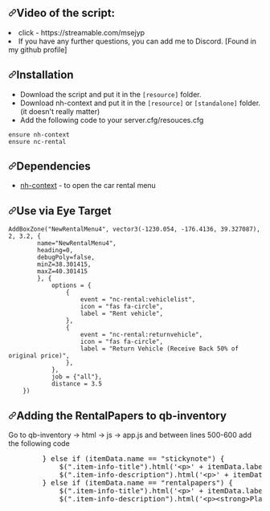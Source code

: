 <h2 dir="auto"><a id="user-content-installation" class="anchor" aria-hidden="true" href="#installation"><svg class="octicon octicon-link" viewBox="0 0 16 16" version="1.1" width="16" height="16" aria-hidden="true"><path fill-rule="evenodd" d="M7.775 3.275a.75.75 0 001.06 1.06l1.25-1.25a2 2 0 112.83 2.83l-2.5 2.5a2 2 0 01-2.83 0 .75.75 0 00-1.06 1.06 3.5 3.5 0 004.95 0l2.5-2.5a3.5 3.5 0 00-4.95-4.95l-1.25 1.25zm-4.69 9.64a2 2 0 010-2.83l2.5-2.5a2 2 0 012.83 0 .75.75 0 001.06-1.06 3.5 3.5 0 00-4.95 0l-2.5 2.5a3.5 3.5 0 004.95 4.95l1.25-1.25a.75.75 0 00-1.06-1.06l-1.25 1.25a2 2 0 01-2.83 0z"></path></svg></a>Video of the script:</h2>

<li>click - https://streamable.com/msejyp</li>
<li>If you have any further questions, you can add me to Discord. [Found in my github profile]</li>

<h2 dir="auto"><a id="user-content-installation" class="anchor" aria-hidden="true" href="#installation"><svg class="octicon octicon-link" viewBox="0 0 16 16" version="1.1" width="16" height="16" aria-hidden="true"><path fill-rule="evenodd" d="M7.775 3.275a.75.75 0 001.06 1.06l1.25-1.25a2 2 0 112.83 2.83l-2.5 2.5a2 2 0 01-2.83 0 .75.75 0 00-1.06 1.06 3.5 3.5 0 004.95 0l2.5-2.5a3.5 3.5 0 00-4.95-4.95l-1.25 1.25zm-4.69 9.64a2 2 0 010-2.83l2.5-2.5a2 2 0 012.83 0 .75.75 0 001.06-1.06 3.5 3.5 0 00-4.95 0l-2.5 2.5a3.5 3.5 0 004.95 4.95l1.25-1.25a.75.75 0 00-1.06-1.06l-1.25 1.25a2 2 0 01-2.83 0z"></path></svg></a>Installation</h2>

<ul dir="auto">
<li>Download the script and put it in the <code>[resource]</code> folder.</li>
  <li>Download nh-context and put it in the <code>[resource]</code> or <code>[standalone]</code> folder. (it doesn't really matter)</li>
<li>Add the following code to your server.cfg/resouces.cfg</li>
</ul>

<pre><code>ensure nh-context
ensure nc-rental
</code></pre>

<h2 dir="auto"><a id="user-content-dependencies" class="anchor" aria-hidden="true" href="#dependencies"><svg class="octicon octicon-link" viewBox="0 0 16 16" version="1.1" width="16" height="16" aria-hidden="true"><path fill-rule="evenodd" d="M7.775 3.275a.75.75 0 001.06 1.06l1.25-1.25a2 2 0 112.83 2.83l-2.5 2.5a2 2 0 01-2.83 0 .75.75 0 00-1.06 1.06 3.5 3.5 0 004.95 0l2.5-2.5a3.5 3.5 0 00-4.95-4.95l-1.25 1.25zm-4.69 9.64a2 2 0 010-2.83l2.5-2.5a2 2 0 012.83 0 .75.75 0 001.06-1.06 3.5 3.5 0 00-4.95 0l-2.5 2.5a3.5 3.5 0 004.95 4.95l1.25-1.25a.75.75 0 00-1.06-1.06l-1.25 1.25a2 2 0 01-2.83 0z"></path></svg></a>Dependencies</h2>

<ul dir="auto">
<li><a href="https://github.com/nighmares/nh-context">nh-context</a> - to open the car rental menu</li>
</ul>

<h2 dir="auto"><a id="user-content-screenshots" class="anchor" aria-hidden="true" href="#screenshots"><svg class="octicon octicon-link" viewBox="0 0 16 16" version="1.1" width="16" height="16" aria-hidden="true"><path fill-rule="evenodd" d="M7.775 3.275a.75.75 0 001.06 1.06l1.25-1.25a2 2 0 112.83 2.83l-2.5 2.5a2 2 0 01-2.83 0 .75.75 0 00-1.06 1.06 3.5 3.5 0 004.95 0l2.5-2.5a3.5 3.5 0 00-4.95-4.95l-1.25 1.25zm-4.69 9.64a2 2 0 010-2.83l2.5-2.5a2 2 0 012.83 0 .75.75 0 001.06-1.06 3.5 3.5 0 00-4.95 0l-2.5 2.5a3.5 3.5 0 004.95 4.95l1.25-1.25a.75.75 0 00-1.06-1.06l-1.25 1.25a2 2 0 01-2.83 0z"></path></svg></a>Use via Eye Target</h2>

<pre><code>AddBoxZone("NewRentalMenu4", vector3(-1230.054, -176.4136, 39.327087), 2, 3.2, {
        name="NewRentalMenu4",
        heading=0,
        debugPoly=false,
        minZ=38.301415,
        maxZ=40.301415
        }, {
            options = {
                {
                    event = "nc-rental:vehiclelist",
                    icon = "fas fa-circle",
                    label = "Rent vehicle",
                },
                {
                    event = "nc-rental:returnvehicle",
                    icon = "fas fa-circle",
                    label = "Return Vehicle (Receive Back 50% of original price)",
                },
            },
            job = {"all"},
            distance = 3.5
    })
</code></pre>

<h2 dir="auto"><a id="user-content-screenshots" class="anchor" aria-hidden="true" href="#screenshots"><svg class="octicon octicon-link" viewBox="0 0 16 16" version="1.1" width="16" height="16" aria-hidden="true"><path fill-rule="evenodd" d="M7.775 3.275a.75.75 0 001.06 1.06l1.25-1.25a2 2 0 112.83 2.83l-2.5 2.5a2 2 0 01-2.83 0 .75.75 0 00-1.06 1.06 3.5 3.5 0 004.95 0l2.5-2.5a3.5 3.5 0 00-4.95-4.95l-1.25 1.25zm-4.69 9.64a2 2 0 010-2.83l2.5-2.5a2 2 0 012.83 0 .75.75 0 001.06-1.06 3.5 3.5 0 00-4.95 0l-2.5 2.5a3.5 3.5 0 004.95 4.95l1.25-1.25a.75.75 0 00-1.06-1.06l-1.25 1.25a2 2 0 01-2.83 0z"></path></svg></a>Adding the RentalPapers to qb-inventory</h2>

Go to qb-inventory -> html -> js -> app.js and between lines 500-600 add the following code
<pre>        } <span class="pl-k">else</span> <span class="pl-k">if</span> (itemData.<span class="pl-smi">name</span> <span class="pl-k">==</span> <span class="pl-s"><span class="pl-pds">"</span>stickynote<span class="pl-pds">"</span></span>) {
            $(<span class="pl-s"><span class="pl-pds">"</span>.item-info-title<span class="pl-pds">"</span></span>).<span class="pl-c1">html</span>(<span class="pl-s"><span class="pl-pds">'</span>&lt;p&gt;<span class="pl-pds">'</span></span> <span class="pl-k">+</span> itemData.<span class="pl-smi">label</span> <span class="pl-k">+</span> <span class="pl-s"><span class="pl-pds">'</span>&lt;/p&gt;<span class="pl-pds">'</span></span>)
            $(<span class="pl-s"><span class="pl-pds">"</span>.item-info-description<span class="pl-pds">"</span></span>).<span class="pl-c1">html</span>(<span class="pl-s"><span class="pl-pds">'</span>&lt;p&gt;<span class="pl-pds">'</span></span> <span class="pl-k">+</span> itemData.<span class="pl-smi">info</span>.<span class="pl-smi">label</span> <span class="pl-k">+</span> <span class="pl-s"><span class="pl-pds">'</span>&lt;/p&gt;<span class="pl-pds">'</span></span>);
        } <span class="pl-k">else</span> <span class="pl-k">if</span> (itemData.<span class="pl-smi">name</span> <span class="pl-k">==</span> <span class="pl-s"><span class="pl-pds">"</span>rentalpapers<span class="pl-pds">"</span></span>) {
            $(<span class="pl-s"><span class="pl-pds">"</span>.item-info-title<span class="pl-pds">"</span></span>).<span class="pl-c1">html</span>(<span class="pl-s"><span class="pl-pds">'</span>&lt;p&gt;<span class="pl-pds">'</span></span> <span class="pl-k">+</span> itemData.<span class="pl-smi">label</span> <span class="pl-k">+</span> <span class="pl-s"><span class="pl-pds">'</span>&lt;/p&gt;<span class="pl-pds">'</span></span>)
            $(<span class="pl-s"><span class="pl-pds">"</span>.item-info-description<span class="pl-pds">"</span></span>).<span class="pl-c1">html</span>(<span class="pl-s"><span class="pl-pds">'</span>&lt;p&gt;&lt;strong&gt;Plate: &lt;/strong&gt;&lt;span&gt;<span class="pl-pds">'</span></span><span class="pl-k">+</span> itemData.<span class="pl-smi">info</span>.<span class="pl-smi">label</span> <span class="pl-k">+</span> <span class="pl-s"></span>'&lt;/span&gt;&lt;/p&gt;'</span>);</pre>
